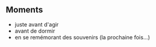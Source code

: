 ## Moments

- juste avant d'agir
- avant de dormir
- en se remémorant des souvenirs (la prochaine fois...)

